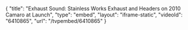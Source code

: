 {
    "title": "Exhaust Sound: Stainless Works Exhaust and Headers on 2010 Camaro at Launch",
    "type": "embed",
    "layout": "iframe-static",
    "videoId": "6410865",
    "url": "\/tvpembed\/6410865"
}